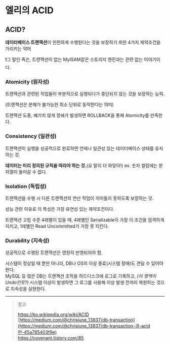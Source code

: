 # 엘리의 ACID

## ACID?

**데이터베이스 트랜잭션**이 안전하게 수행된다는 것을 보장하기 위한 4가지 제약조건을 가리키는 약어

❗️그 말인 즉슨, 트랜잭션이 없는 MyISAM같은 스토리지 엔진과는 관련 없는 이야기이다.



### Atomicity (원자성)

트랜잭션과 관련된 작업들이 부분적으로 실행되다가 중단되지 않는 것을 보장하는 능력.

(트랜잭션은 분해가 불가능한 최소 단위로 동작한다는 의미)

트랜잭션 도중, 예기치 않게 장애가 발생하면 ROLLBACK을 통해 Atomicity를 만족한다.



### Consistency (일관성)

트랜잭션이 실행을 성공적으로 완료하면 언제나 일관성 있는 데이터베이스 상태를 유지하는 것.

**데이터는 미리 정의된 규칙을 따라야 하는 것.**(요 말이 더 와닿아!) ex. 숫자 컬럼에는 문자열이 들어갈 수 없다.



### Isolation (독립성)

트랜잭션을 수행 시 다른 트랜잭션의 연산 작업이 끼어들지 못하도록 보장하는 것.

성능 관련 이유로 이 특성은 가장 유연성 있는 제약조건이다.

트랜잭션 고립 수준 4레벨이 있을 때, 4레벨인 Serializable이 가장 이 조건을 엄격하게 지키고, 1레벨인 Read Uncommitted가 가장 못 지킨다.



### Durability (지속성)

성공적으로 수행된 트랜잭션은 영원히 반영되어야 함.

시스템이 정상일 때 뿐만 아니라, DB나 OS의 이상 종료(시스템 장애)도 견딜 수 있어야 한다.  
MySQL 등 많은 DB는 트랜잭션 조작을 하드디스크에 로그로 기록하고, *(이 영역이 Undo인듯?)* 시스템 이상이 발생하면 그 로그를 사용해 이상 발생 전까지 복원하는 것으로 지속성을 실현한다.



---

> 참고
>
> https://ko.wikipedia.org/wiki/ACID  
> [https://medium.com/@chrisjune_13837/db-transaction](https://medium.com/@chrisjune_13837/db-transaction-과-acid란-45a785403f9e)  
> https://covenant.tistory.com/85